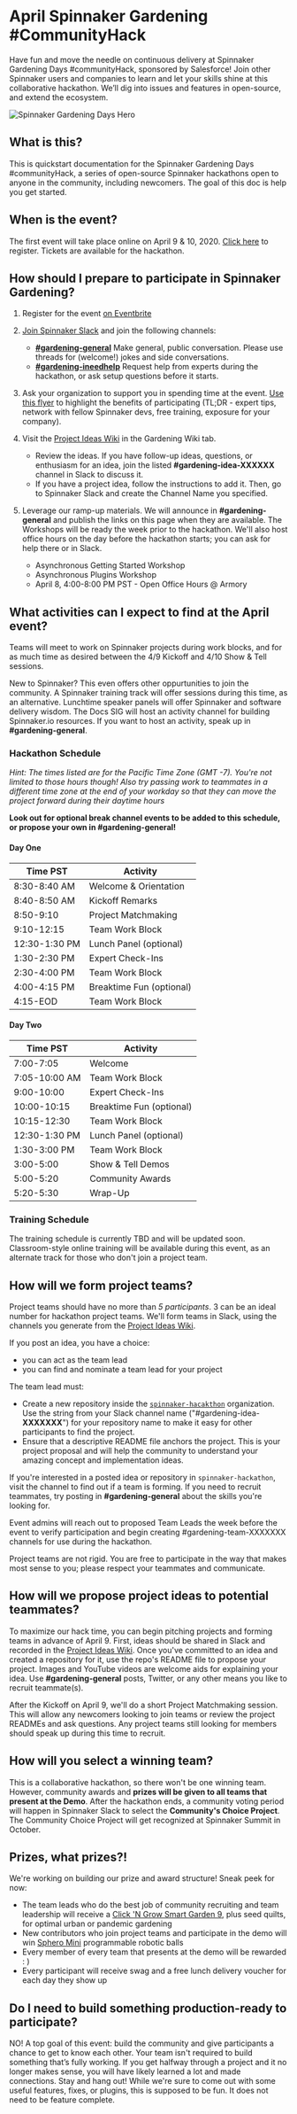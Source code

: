 # April Spinnaker Gardening #CommunityHack

Have fun and move the needle on continuous delivery at Spinnaker Gardening Days #communityHack, sponsored by Salesforce! Join other Spinnaker users and companies to learn and let your skills shine at this collaborative hackathon. We’ll dig into issues and features in open-source, and extend the ecosystem.

![Spinnaker Gardening Days Hero](3.png "Spinnaker Gardening")

## What is this?
This is quickstart documentation for the Spinnaker Gardening Days #communityHack, a series of open-source Spinnaker hackathons open to anyone in the community, including newcomers. The goal of this doc is help you get started.


## When is the event?
The first event will take place online on April 9 & 10, 2020. [Click here](https://www.eventbrite.com/e/spinnaker-gardening-days-communityhack-tickets-97845696111) to register. Tickets are available for the hackathon. 

## How should I prepare to participate in Spinnaker Gardening?
1. Register for the event [on Eventbrite](https://www.eventbrite.com/e/spinnaker-gardening-days-communityhack-tickets-97845696111)
2. [Join Spinnaker Slack](join.spinnaker.io) and join the following channels:
    * **[#gardening-general](https://spinnakerteam.slack.com/archives/CV4A90DPF)**   Make general, public conversation. Please use threads for (welcome!) jokes and side conversations.
    * **[#gardening-ineedhelp](https://spinnakerteam.slack.com/archives/CURFZGL2E)**   Request help from experts during the hackathon, or ask setup questions before it starts.
3. Ask your organization to support you in spending time at the event. [Use this flyer](https://s.armory.io/v1ur0KQQ) to highlight the benefits of participating (TL;DR - expert tips, network with fellow Spinnaker devs, free training, exposure for your company).
4. Visit the [Project Ideas Wiki](https://github.com/spinnaker-hackathon/gardening/wiki/Project-Ideas) in the Gardening Wiki tab. 
   * Review the ideas. If you have follow-up ideas, questions, or enthusiasm for an idea, join the listed __#gardening-idea-XXXXXX__ channel in Slack to discuss it.
   * If you have a project idea, follow the instructions to add it. Then, go to Spinnaker Slack and create the Channel Name you specified. 
5. Leverage our ramp-up materials. We will announce in **#gardening-general** and publish the links on this page when they are available. The Workshops will be ready the week prior to the hackathon. We'll also host office hours on the day before the hackathon starts; you can ask for help there or in Slack.

    - Asynchronous Getting Started Workshop
    - Asynchronous Plugins Workshop
    - April 8, 4:00-8:00 PM PST - Open Office Hours @ Armory

## What activities can I expect to find at the April event?
Teams will meet to work on Spinnaker projects during work blocks, and for as much time as desired between the 4/9 Kickoff and 4/10 Show & Tell sessions.

New to Spinnaker? This even offers other oppurtunities to join the community. A Spinnaker training track will offer sessions during this time, as an alternative. Lunchtime speaker panels will offer Spinnaker and software delivery wisdom. The Docs SIG will host an activity channel for building Spinnaker.io resources. If you want to host an activity, speak up in __#gardening-general__. 

### Hackathon Schedule
*Hint: The times listed are for the Pacific Time Zone (GMT -7). You're not limited to those hours though! Also try passing work to teammates in a different time zone at the end of your workday so that they can move the project forward during their daytime hours*

__Look out for optional break channel events to be added to this schedule, or propose your own in #gardening-general!__

#### Day One
|Time PST|Activity|
|-----|-----------------------|
|8:30-8:40 AM|Welcome & Orientation|
|8:40-8:50 AM|Kickoff Remarks|
|8:50-9:10|Project Matchmaking|
|9:10-12:15|Team Work Block|
|12:30-1:30 PM|Lunch Panel (optional)|
|1:30-2:30 PM|Expert Check-Ins|
|2:30-4:00 PM|Team Work Block|
|4:00-4:15 PM|Breaktime Fun (optional)|
|4:15-EOD|Team Work Block|

#### Day Two
|Time PST|Activity|
|-----|-----------------------|
|7:00-7:05|Welcome|
|7:05-10:00 AM|Team Work Block|
|9:00-10:00|Expert Check-Ins|
|10:00-10:15|Breaktime Fun (optional)|
|10:15-12:30|Team Work Block|
|12:30-1:30 PM|Lunch Panel (optional)|
|1:30-3:00 PM|Team Work Block|
|3:00-5:00|Show & Tell Demos
|5:00-5:20|Community Awards|
|5:20-5:30|Wrap-Up|


### Training Schedule
The training schedule is currently TBD and will be updated soon. Classroom-style online training will be available during this event, as an alternate track for those who don't join a project team. 

## How will we form project teams?
Project teams should have no more than *5 participants*. 3 can be an ideal number for hackathon project teams. We'll form teams in Slack, using the channels you generate from the [Project Ideas Wiki](https://github.com/spinnaker-hackathon/gardening/wiki/Project-Ideas). 

If you post an idea, you have a choice: 
  * you can act as the team lead
  * you can find and nominate a team lead for your project
  
The team lead must:
  * Create a new repository inside the [`spinnaker-hacakthon`](https://github.com/organizations/spinnaker-hackathon) organization. Use the string from your Slack channel name ("#gardening-idea-__XXXXXXX__") for your repository name to make it easy for other participants to find the project. 
  * Ensure that a descriptive README file anchors the project. This is your project proposal and will help the community to understand your amazing concept and implementation ideas.

If you're interested in a posted idea or repository in `spinnaker-hackathon`, visit the channel to find out if a team is forming. If you need to recruit teammates, try posting in __#gardening-general__ about the skills you're looking for. 

Event admins will reach out to proposed Team Leads the week before the event to verify participation and begin creating #gardening-team-XXXXXXX channels for use during the hackathon.

Project teams are not rigid. You are free to participate in the way that makes most sense to you; please respect your teammates and communicate.

## How will we propose project ideas to potential teammates?
To maximize our hack time, you can begin pitching projects and forming teams in advance of April 9. First, ideas should be shared in Slack and recorded in the [Project Ideas Wiki](https://github.com/spinnaker-hackathon/gardening/wiki/Project-Ideas). 
Once you've committed to an idea and created a repository for it, use the repo's README file to propose your project. Images and YouTube videos are welcome aids for explaining your idea. Use __#gardening-general__ posts, Twitter, or any other means you like to recruit teammate(s).

After the Kickoff on April 9, we'll do a short Project Matchmaking session. This will allow any newcomers looking to join teams or review the project READMEs and ask questions. Any project teams still looking for members should speak up during this time to recruit.

## How will you select a winning team?
This is a collaborative hackathon, so there won't be one winning team. However, community awards and **prizes will be given to all teams that present at the Demo**. After the hackathon ends, a community voting period will happen in Spinnaker Slack to select the **Community's Choice Project**. The Community Choice Project will get recognized at Spinnaker Summit in October. 

## Prizes, what prizes?!
We're working on building our prize and award structure! Sneak peek for now:
  * The team leads who do the best job of community recruiting and team leadership will receive a [Click 'N Grow Smart Garden 9](https://www.clickandgrow.com/products/the-smart-garden-9), plus seed quilts, for optimal urban or pandemic gardening
  * New contributors who join project teams and participate in the demo will win [Sphero Mini](https://www.sphero.com/sphero-mini) programmable  robotic balls 
  * Every member of every team that presents at the demo will be rewarded : )
  * Every participant will receive swag and a free lunch delivery voucher for each day they show up

## Do I need to build something production-ready to participate?
NO! A top goal of this event: build the community and give participants a chance to get to know each other. Your team isn't required to build something that’s fully working. If you get halfway through a project and it no longer makes sense, you will have likely learned a lot and made connections. Stay and hang out! While we're sure to come out with some useful features, fixes, or plugins, this is supposed to be fun. It does not need to be feature complete.

